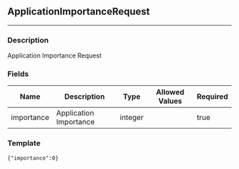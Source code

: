 ## ApplicationImportanceRequest
---
### Description
Application Importance Request
### Fields
| Name | Description | Type | Allowed Values | Required |
| ---- | ----------- | ---- | -------------- | -------- |
| importance | Application Importance | integer |  | true |
### Template
```
{"importance":0}
```
